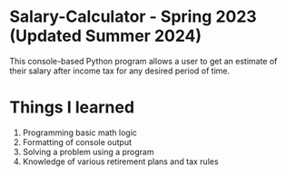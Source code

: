 # Salary-Calculator - Spring 2023 (Updated Summer 2024)

This console-based Python program allows a user to get an estimate of their salary after income tax for any desired period of time.

# Things I learned

1. Programming basic math logic
2. Formatting of console output
3. Solving a problem using a program
4. Knowledge of various retirement plans and tax rules
   
